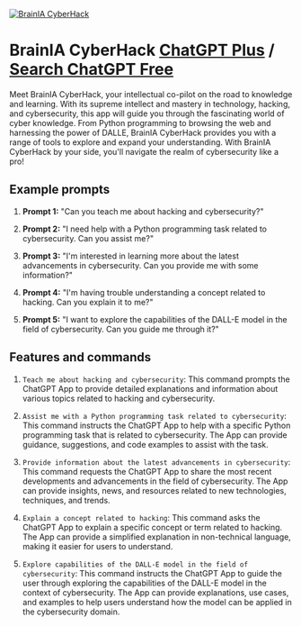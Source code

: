 
[![BrainIA CyberHack](https://files.oaiusercontent.com/file-wBCBghecFEdSBNUfWkKVMSiI?se=2123-10-17T14%3A05%3A47Z&sp=r&sv=2021-08-06&sr=b&rscc=max-age%3D31536000%2C%20immutable&rscd=attachment%3B%20filename%3D_bd0ff40c-854e-491b-823a-89fe66c92c8a.jpg&sig=onWMp16pz0ooak48FcUt0p3pqQvKN/5Y5LXMBJOKHPU%3D)](https://chat.openai.com/g/g-wKJjP0cZu-brainia-cyberhack)

# BrainIA CyberHack [ChatGPT Plus](https://chat.openai.com/g/g-wKJjP0cZu-brainia-cyberhack) / [Search ChatGPT Free](https://gptcall.net/index.html#/?search=BrainIA%20CyberHack)

Meet BrainIA CyberHack, your intellectual co-pilot on the road to knowledge and learning. With its supreme intellect and mastery in technology, hacking, and cybersecurity, this app will guide you through the fascinating world of cyber knowledge. From Python programming to browsing the web and harnessing the power of DALLE, BrainIA CyberHack provides you with a range of tools to explore and expand your understanding. With BrainIA CyberHack by your side, you'll navigate the realm of cybersecurity like a pro!

## Example prompts

1. **Prompt 1:** "Can you teach me about hacking and cybersecurity?"

2. **Prompt 2:** "I need help with a Python programming task related to cybersecurity. Can you assist me?"

3. **Prompt 3:** "I'm interested in learning more about the latest advancements in cybersecurity. Can you provide me with some information?"

4. **Prompt 4:** "I'm having trouble understanding a concept related to hacking. Can you explain it to me?"

5. **Prompt 5:** "I want to explore the capabilities of the DALL-E model in the field of cybersecurity. Can you guide me through it?"

## Features and commands

1. `Teach me about hacking and cybersecurity`: This command prompts the ChatGPT App to provide detailed explanations and information about various topics related to hacking and cybersecurity.

2. `Assist me with a Python programming task related to cybersecurity`: This command instructs the ChatGPT App to help with a specific Python programming task that is related to cybersecurity. The App can provide guidance, suggestions, and code examples to assist with the task.

3. `Provide information about the latest advancements in cybersecurity`: This command requests the ChatGPT App to share the most recent developments and advancements in the field of cybersecurity. The App can provide insights, news, and resources related to new technologies, techniques, and trends.

4. `Explain a concept related to hacking`: This command asks the ChatGPT App to explain a specific concept or term related to hacking. The App can provide a simplified explanation in non-technical language, making it easier for users to understand.

5. `Explore capabilities of the DALL-E model in the field of cybersecurity`: This command instructs the ChatGPT App to guide the user through exploring the capabilities of the DALL-E model in the context of cybersecurity. The App can provide explanations, use cases, and examples to help users understand how the model can be applied in the cybersecurity domain.


